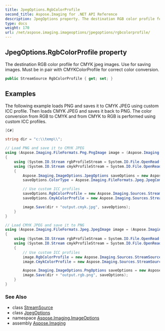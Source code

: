 ```yaml
---
title: JpegOptions.RgbColorProfile
second_title: Aspose.Imaging for .NET API Reference
description: JpegOptions property. The destination RGB color profile for CMYK jpeg images. Use for saving images. Must be in pair with CMYKColorProfile for correct color conversion
type: docs
weight: 170
url: /net/aspose.imaging.imageoptions/jpegoptions/rgbcolorprofile/
---
```

## JpegOptions.RgbColorProfile property

The destination RGB color profile for CMYK jpeg images. Use for saving images. Must be in pair with CMYKColorProfile for correct color conversion.

```csharp
public StreamSource RgbColorProfile { get; set; }
```

## Examples

The following example loads PNG and saves it to CMYK JPEG using custom ICC profile. Then loads CMYK JPEG and saves it back to PNG. The color conversion from RGB to CMYK and from CMYK to RGB is performed using custom ICC profiles.

```csharp
[C#]

string dir = "c:\\temp\\";

// Load PNG and save it to CMYK JPEG
using (Aspose.Imaging.FileFormats.Png.PngImage image = (Aspose.Imaging.FileFormats.Png.PngImage)Image.Load(dir + "sample.png"))
{
    using (System.IO.Stream rgbProfileStream = System.IO.File.OpenRead(dir + "eciRGB_v2.icc"))
    using (System.IO.Stream cmykProfileStream = System.IO.File.OpenRead(dir + "ISOcoated_v2_FullGamut4.icc"))
    {
        Aspose.Imaging.ImageOptions.JpegOptions saveOptions = new Aspose.Imaging.ImageOptions.JpegOptions();
        saveOptions.ColorType = Aspose.Imaging.FileFormats.Jpeg.JpegCompressionColorMode.Cmyk;

        // Use custom ICC profiles
        saveOptions.RgbColorProfile = new Aspose.Imaging.Sources.StreamSource(rgbProfileStream);
        saveOptions.CmykColorProfile = new Aspose.Imaging.Sources.StreamSource(cmykProfileStream);

        image.Save(dir + "output.cmyk.jpg", saveOptions);
    }
}

// Load CMYK JPEG and save it to PNG
using (Aspose.Imaging.FileFormats.Jpeg.JpegImage image = (Aspose.Imaging.FileFormats.Jpeg.JpegImage)Image.Load(dir + "output.cmyk.jpg"))
{
    using (System.IO.Stream rgbProfileStream = System.IO.File.OpenRead(dir + "eciRGB_v2.icc"))
    using (System.IO.Stream cmykProfileStream = System.IO.File.OpenRead(dir + "ISOcoated_v2_FullGamut4.icc"))
    {
        // Use custom ICC profiles
        image.RgbColorProfile = new Aspose.Imaging.Sources.StreamSource(rgbProfileStream);
        image.CmykColorProfile = new Aspose.Imaging.Sources.StreamSource(cmykProfileStream);

        Aspose.Imaging.ImageOptions.PngOptions saveOptions = new Aspose.Imaging.ImageOptions.PngOptions();
        image.Save(dir + "output.rgb.png", saveOptions);
    }
}
```

### See Also

* class [StreamSource](../../../aspose.imaging.sources/streamsource/)
* class [JpegOptions](../)
* namespace [Aspose.Imaging.ImageOptions](../../jpegoptions/)
* assembly [Aspose.Imaging](../../../)


